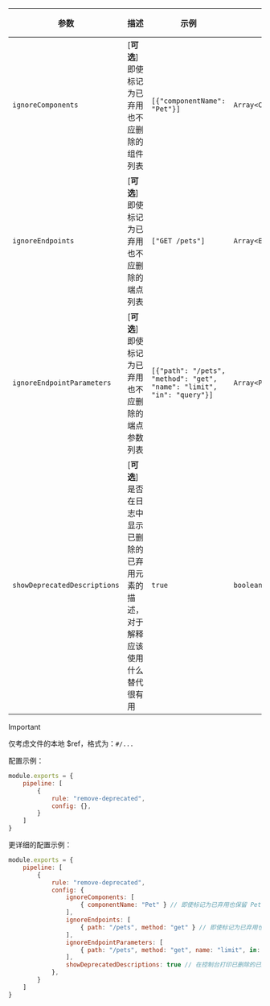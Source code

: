 | 参数 | 描述                                                                                                                | 示例 | 类型 | 默认值 |
|----------|-------------------------------------------------------------------------------------------------------------------------|---------|-----------|-----------|
| `ignoreComponents` | [**可选**] 即使标记为已弃用也不应删除的组件列表            | `[{"componentName": "Pet"}]` | `Array<ComponentDescriptorConfig>` | `[]` |
| `ignoreEndpoints` | [**可选**] 即使标记为已弃用也不应删除的端点列表             | `["GET /pets"]` | `Array<EndpointDescriptorConfig>` | `[]` |
| `ignoreEndpointParameters` | [**可选**] 即使标记为已弃用也不应删除的端点参数列表  | `[{"path": "/pets", "method": "get", "name": "limit", "in": "query"}]` | `Array<ParameterDescriptorConfig>` | `[]` |
| `showDeprecatedDescriptions` | [**可选**] 是否在日志中显示已删除的已弃用元素的描述，对于解释应该使用什么替代很有用 | `true` | `boolean` | `false` |

> [!IMPORTANT]  
> 仅考虑文件的本地 $ref，格式为：`#/...`

配置示例：

```js
module.exports = {
    pipeline: [
        {
            rule: "remove-deprecated",
            config: {},
        }
    ]
}
```

更详细的配置示例：

```js
module.exports = {
    pipeline: [
        {
            rule: "remove-deprecated",
            config: {
                ignoreComponents: [
                    { componentName: "Pet" } // 即使标记为已弃用也保留 Pet 组件
                ],
                ignoreEndpoints: [
                    { path: "/pets", method: "get" } // 即使标记为已弃用也保留 GET /pets 端点
                ],
                ignoreEndpointParameters: [
                    { path: "/pets", method: "get", name: "limit", in: "query" } // 即使标记为已弃用也保留 GET /pets 中的 limit 参数
                ],
                showDeprecatedDescriptions: true // 在控制台打印已删除的已弃用元素的描述
            },
        }
    ]
}
``` 